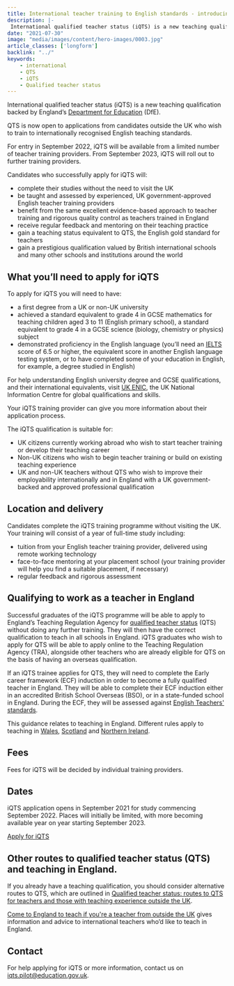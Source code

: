 ```yaml
---
title: International teacher training to English standards - introducing iQTS
description: |-
 International qualified teacher status (iQTS) is a new teaching qualification backed by England’s Department for Education (DfE). iQTS is now open to applications from candidates outside the UK who wish to train to internationally recognised English teaching standards. 
date: "2021-07-30"
image: "media/images/content/hero-images/0003.jpg"
article_classes: ['longform']
backlink: "../"
keywords: 
    - international
    - QTS
    - iQTS
    - Qualified teacher status
---
```

International qualified teacher status (iQTS) is a new teaching qualification backed by England’s [Department for Education](https://www.gov.uk/government/organisations/department-for-education) (DfE). 

QTS is now open to applications from candidates outside the UK who wish to train to internationally recognised English teaching standards. 

For entry in September 2022, iQTS will be available from a limited number of teacher training providers. From September 2023, iQTS will roll out to further training providers. 

Candidates who successfully apply for iQTS will:

* complete their studies without the need to visit the UK
* be taught and assessed by experienced, UK government-approved English teacher training providers
* benefit from the same excellent evidence-based approach to teacher training and rigorous quality control as teachers trained in England
* receive regular feedback and mentoring on their teaching practice 
* gain a teaching status equivalent to QTS, the English gold standard for teachers
* gain a prestigious qualification valued by British international schools and many other schools and institutions around the world

## What you’ll need to apply for iQTS

To apply for iQTS you will need to have: 

* a first degree from a UK or non-UK university
* achieved a standard equivalent to grade 4 in GCSE mathematics
for teaching children aged 3 to 11 (English primary school), a standard equivalent to grade 4 in a GCSE science (biology, chemistry or physics) subject
* demonstrated proficiency in the English language (you’ll need an [IELTS](https://www.ielts.org/) score of 6.5 or higher, the equivalent score in another English language testing system, or to have completed some of your education in English, for example, a degree studied in English)

For help understanding English university degree and GCSE qualifications, and their international equivalents, visit [UK ENIC](https://www.ecctis.com/Default.aspx), the UK National Information Centre for global qualifications and skills.

Your iQTS training provider can give you more information about their application process.

The iQTS qualification is suitable for:

* UK citizens currently working abroad who wish to start teacher training or develop their teaching career
* Non-UK citizens who wish to begin teacher training or build on existing teaching experience
* UK and non-UK teachers without QTS who wish to improve their employability internationally and in England with a UK government-backed and approved professional qualification

## Location and delivery

Candidates complete the iQTS training programme without visiting the UK. Your training will consist of a year of full-time study including:

* tuition from your English teacher training provider, delivered using remote working technology
* face-to-face mentoring at your placement school (your training provider will help you find a suitable placement, if necessary)
* regular feedback and rigorous assessment

## Qualifying to work as a teacher in England

Successful graduates of the iQTS programme will be able to apply to England’s Teaching Regulation Agency for [qualified teacher status](https://www.gov.uk/guidance/qualified-teacher-status-qts) (QTS) without doing any further training. They will then have the correct qualification to teach in all schools in England. iQTS graduates who wish to apply for QTS will be able to apply online to the Teaching Regulation Agency (TRA), alongside other teachers who are already eligible for QTS on the basis of having an overseas qualification. 

If an iQTS trainee applies for QTS, they will need to complete the Early career framework (ECF) induction in order to become a fully qualified teacher in England. They will be able to complete their ECF induction either in an accredited British School Overseas (BSO), or in a state-funded school in England. During the ECF, they will be assessed against [English Teachers' standards](https://www.gov.uk/government/publications/teachers-standards).

This guidance relates to teaching in England. Different rules apply to teaching in [Wales](https://www.ewc.wales/site/index.php/en/registration/practitioners-trained-outside-wales.html), [Scotland](https://www.ewc.wales/site/index.php/en/registration/practitioners-trained-outside-wales.html) and [Northern Ireland](https://gtcni.org.uk/registration/getting-registered).


## Fees

Fees for iQTS will be decided by individual training providers. 

## Dates

iQTS application opens in September 2021 for study commencing September 2022. Places will initially be limited, with more becoming available year on year starting September 2023. 

<a class ="button button--white" href ="#">Apply for iQTS</a>

## Other routes to qualified teacher status (QTS) and teaching in England.

If you already have a teaching qualification, you should consider alternative routes to QTS, which are outlined in [Qualified teacher status: routes to QTS for teachers and those with teaching experience outside the UK](https://www.gov.uk/government/publications/qualified-teacher-status-routes-to-qts-for-teachers-and-those-with-teaching-experience-outside-the-uk/qualified-teacher-status-routes-to-qts-for-teachers-and-those-with-teaching-experience-outside-the-uk).

[Come to England to teach if you're a teacher from outside the UK](https://getintoteaching.education.gov.uk/come-to-england-to-teach-if-you-are-a-teacher-from-outside-the-uk) gives information and advice to international teachers who’d like to teach in England.

## Contact

For help applying for iQTS or more information, contact us on iqts.pilot@education.gov.uk.
